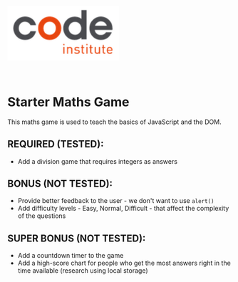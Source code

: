   <img src="assets/images/code-institute-img.png" alt="Code Institute Project" width="250">

  <br>
  <br>
  <br>

# Starter Maths Game

This maths game is used to teach the basics of JavaScript and the DOM.

## REQUIRED (TESTED):

- Add a division game that requires integers as answers

## BONUS (NOT TESTED):

- Provide better feedback to the user - we don't want to use `alert()`
- Add difficulty levels - Easy, Normal, Difficult - that affect the complexity of the questions

## SUPER BONUS (NOT TESTED):

- Add a countdown timer to the game
- Add a high-score chart for people who get the most answers right in the time available (research using local storage)
